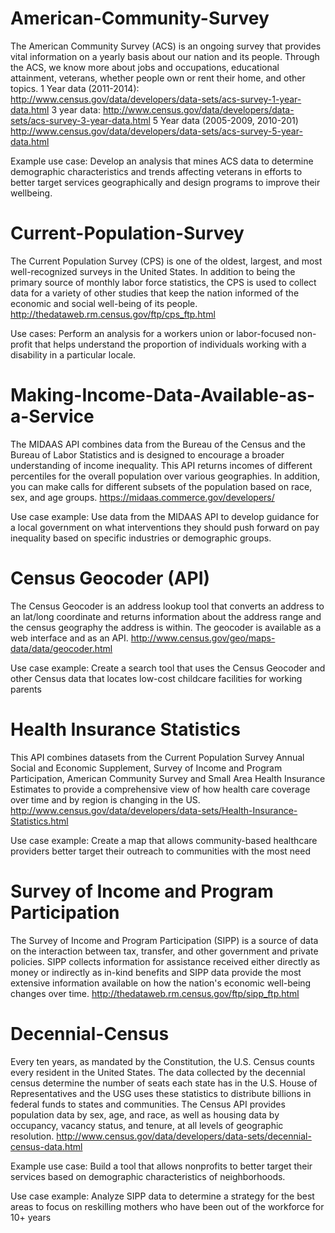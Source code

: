 # American-Community-Survey
The American Community Survey (ACS) is an ongoing survey that provides vital information on a yearly basis about our nation and its people. Through the ACS, we know more about jobs and occupations, educational attainment, veterans, whether people own or rent their home, and other topics. 
1 Year data (2011-2014): http://www.census.gov/data/developers/data-sets/acs-survey-1-year-data.html 
3 year data: http://www.census.gov/data/developers/data-sets/acs-survey-3-year-data.html 
5 Year data (2005-2009, 2010-201) http://www.census.gov/data/developers/data-sets/acs-survey-5-year-data.html

Example use case: Develop an analysis that mines ACS data to determine demographic characteristics and trends affecting veterans in efforts to better target services geographically and design programs to improve their wellbeing.

# Current-Population-Survey
The Current Population Survey (CPS) is one of the oldest, largest, and most well-recognized surveys in the United States. In addition to being the primary source of monthly labor force statistics, the CPS is used to collect data for a variety of other studies that keep the nation informed of the economic and social well-being of its people. 
http://thedataweb.rm.census.gov/ftp/cps_ftp.html

Use cases: Perform an analysis for a workers union or labor-focused non-profit that helps understand the proportion of individuals working with a disability in a particular locale.

# Making-Income-Data-Available-as-a-Service
The MIDAAS API combines data from the Bureau of the Census and the Bureau of Labor Statistics and is designed to encourage a broader understanding of income inequality. This API returns incomes of different percentiles for the overall population over various geographies. In addition, you can make calls for different subsets of the population based on race, sex, and age groups. https://midaas.commerce.gov/developers/

Use case example: Use data from the MIDAAS API to develop guidance for a local government on what interventions they should push forward on pay inequality based on specific industries or demographic groups. 

# Census Geocoder (API)
The Census Geocoder is an address lookup tool that converts an address to an lat/long coordinate and returns information about the address range and the census geography the address is within. The geocoder is available as a web interface and as an API.
http://www.census.gov/geo/maps-data/data/geocoder.html

Use case example: Create a search tool that uses the Census Geocoder and other Census data that locates low-cost childcare facilities for working parents

# Health Insurance Statistics
This API combines datasets from the Current Population Survey Annual Social and Economic Supplement, Survey of Income and Program Participation, American Community Survey and Small Area Health Insurance Estimates to provide a comprehensive view of how health care coverage over time and by region is changing in the US.
http://www.census.gov/data/developers/data-sets/Health-Insurance-Statistics.html

Use case example: Create a map that allows community-based healthcare providers better target their outreach to communities with the most need

# Survey of Income and Program Participation
The Survey of Income and Program Participation (SIPP) is a source of data on the interaction between tax, transfer, and other government and private policies. SIPP collects information for assistance received either directly as money or indirectly as in-kind benefits and SIPP data provide the most extensive information available on how the nation's economic well-being changes over time.
http://thedataweb.rm.census.gov/ftp/sipp_ftp.html

# Decennial-Census
Every ten years, as mandated by the Constitution, the U.S. Census counts every resident in the United States. The data collected by the decennial census determine the number of seats each state has in the U.S. House of Representatives and the USG uses these statistics to distribute billions in federal funds to states and communities. The Census API provides population data by sex, age, and race, as well as housing data by occupancy, vacancy status, and tenure, at all levels of geographic resolution. http://www.census.gov/data/developers/data-sets/decennial-census-data.html

Example use case: Build a tool that allows nonprofits to better target their services based on demographic characteristics of neighborhoods.

Use case example: Analyze SIPP data to determine a strategy for the best areas to focus on reskilling mothers who have been out of the workforce for 10+ years
